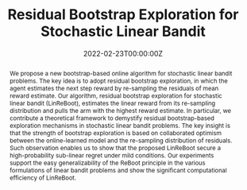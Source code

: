 ---
abstract: We propose a new bootstrap-based online algorithm for stochastic linear bandit problems. 
  The key idea is to adopt residual bootstrap exploration, in which the agent estimates the next step reward by re-sampling the residuals of mean reward estimate. 
  Our algorithm, residual bootstrap exploration for stochastic linear bandit (LinReBoot), estimates the linear reward from its re-sampling distribution and pulls the arm with the highest reward estimate. 
  In particular, we contribute a theoretical framework to demystify residual bootstrap-based exploration mechanisms in stochastic linear bandit problems.
  The key insight is that the strength of bootstrap exploration is based on collaborated optimism between the online-learned model and the re-sampling distribution of residuals. 
  Such observation enables us to show that the proposed LinReBoot secure a high-probability sub-linear regret under mild conditions. 
  Our experiments support the easy generalizability of the ReBoot principle in the various formulations of linear bandit problems and show the significant computational efficiency of LinReBoot.
authors:
- admin
- Chi-Hua Wang
- Yuantong Li
- Guang Cheng
date: "2022-02-23T00:00:00Z"
doi: ""
featured: true
projects:
- exploration-bandit
publication: "*UAI2022*"
publication_short: ""
publication_types:
- "1"
publishDate: "2022-02-23T00:00:00Z"
tags:
- publications
- bandit algorithms
- nonparametric statistics
- uncertainty quantification
title: Residual Bootstrap Exploration for Stochastic Linear Bandit
url_pdf: https://arxiv.org/pdf/2202.11474.pdf
---